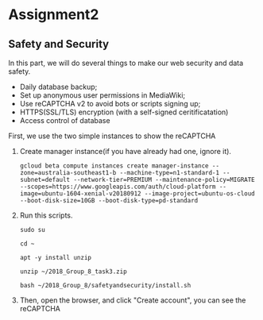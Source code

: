 # Assignment2

## Safety and Security

In this part, we will do several things to make our web security and data safety.

* Daily database backup;
* Set up anonymous user permissions in MediaWiki;
* Use reCAPTCHA v2 to avoid bots or scripts signing up;
* HTTPS(SSL/TLS) encryption (with a self-signed ceritificatation)
* Access control of database

First, we use the two simple instances to show the reCAPTCHA 

1. Create manager instance(if you have already had one, ignore it).

   ```gcloud beta compute instances create manager-instance --zone=australia-southeast1-b --machine-type=n1-standard-1 --subnet=default --network-tier=PREMIUM --maintenance-policy=MIGRATE --scopes=https://www.googleapis.com/auth/cloud-platform --image=ubuntu-1604-xenial-v20180912 --image-project=ubuntu-os-cloud --boot-disk-size=10GB --boot-disk-type=pd-standard```

1. Run this scripts.

   `sudo su`
 
   `cd ~`

   `apt -y install unzip`

   `unzip ~/2018_Group_8_task3.zip`

   `bash ~/2018_Group_8/safetyandsecurity/install.sh`

1. Then, open the browser, and click "Create account", you can see the reCAPTCHA